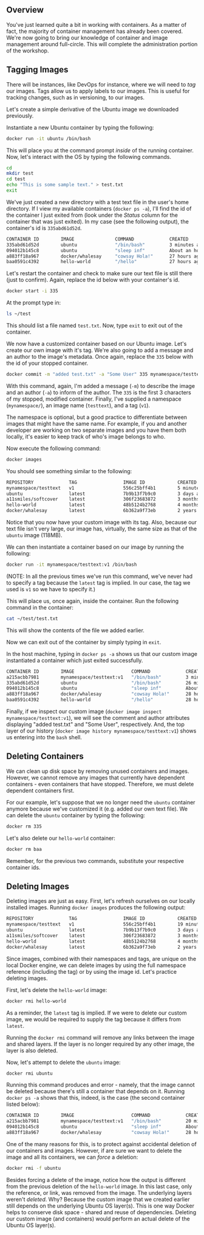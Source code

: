 ## Overview
You've just learned quite a bit in working with containers.  As a matter of fact, the majority of container management has already been covered.  We're now going to bring our knowledge of container and image management around full-circle.  This will complete the administration portion of the workshop.

## Tagging Images
There will be instances, like DevOps for instance, where we will need to _tag_ our images.  Tags allow us to apply labels to our images.  This is useful for tracking changes, such as in versioning, to our images.

Let's create a simple derivative of the Ubuntu image we downloaded previously.

Instantiate a new Ubuntu container by typing the following:
```bash
docker run -it ubuntu /bin/bash
```

This will place you at the command prompt _inside_ of the running container.  Now, let's interact with the OS by typing the following commands.
```bash
cd
mkdir test
cd test
echo "This is some sample text." > test.txt
exit
```
We've just created a new directory with a test text file in the user's home directory. If I view my available containers (`docker ps -a`), I'll find the id of the container I just exited from (look under the _Status_ column for the container that was just exited). In my case (see the following output), the container's id is `335abd61d52d`.
```bash
CONTAINER ID        IMAGE               COMMAND             CREATED             STATUS                          PORTS               NAMES
335abd61d52d        ubuntu              "/bin/bash"         3 minutes ago       Exited (0) About a minute ago                       blissful_wing
094012b145c8        ubuntu              "sleep inf"         About an hour ago   Exited (137) 27 minutes ago                         vigorous_yalow
a883ff18a967        docker/whalesay     "cowsay Hola!"      27 hours ago        Exited (0) 17 minutes ago                           sad_goldstine
baa0591c4392        hello-world         "/hello"            27 hours ago        Exited (0) 27 hours ago                             jovial_raman
```

Let's restart the container and check to make sure our text file is still there (just to confirm). Again, replace the id below with your container's id.
```bash
docker start -i 335
```
At the prompt type in:
```bash
ls ~/test
```
This should list a file named `test.txt`.  Now, type `exit` to exit out of the container.

We now have a customized container based on our Ubuntu image.  Let's create our own image with it's tag. We're also going to add a message and an author to the image's metadata. Once again, replace the `335` below with the id of your stopped container.
```bash
docker commit -m "added test.txt" -a "Some User" 335 mynamespace/testtext:v1
```

With this command, again, I'm added a message (`-m`) to describe the image and an author (`-a`) to inform of the author.  The `335` is the first 3 characters of my stopped, modified container.  Finally, I've supplied a namespace (`mynamespace/`), an image name (`testtext`), and a tag (`v1`).

The namespace is optional, but a good practice to differentiate between images that might have the same name.  For example, if you and another developer are working on two separate images and you have them both locally, it's easier to keep track of who's image belongs to who.

Now execute the following command:
```bash
docker images
```

You should see something similar to the following:
```bash
REPOSITORY             TAG                 IMAGE ID            CREATED             SIZE
mynamespace/testtext   v1                  556c25bff4b1        5 minutes ago       118MB
ubuntu                 latest              7b9b13f7b9c0        3 days ago          118MB
a11smiles/softcover    latest              306f23683872        3 months ago        5.74GB
hello-world            latest              48b5124b2768        4 months ago        1.84kB
docker/whalesay        latest              6b362a9f73eb        2 years ago         247MB
```

Notice that you now have your custom image with its tag. Also, because our text file isn't very large, our image has, virtually, the same size as that of the `ubuntu` image (118MB).

We can then instantiate a container based on our image by running the following:
```bash
docker run -it mynamespace/testtext:v1 /bin/bash
```

(NOTE: In all the previous times we've run this command, we've never had to specify a tag because the `latest` tag is implied.  In our case, the tag we used is `v1` so we have to specify it.)

This will place us, once again, inside the container.  Run the following command in the container:
```bash
cat ~/test/test.txt
```
This will show the contents of the file we added earlier.

Now we can exit out of the container by simply typing in `exit`.

In the host machine, typing in `docker ps -a` shows us that our custom image instantiated a container which just exited successfully.
```bash
CONTAINER ID        IMAGE                     COMMAND             CREATED             STATUS                           PORTS               NAMES
a215acbb7981        mynamespace/testtext:v1   "/bin/bash"         3 minutes ago       Exited (0) 13 seconds ago                            inspiring_spence
335abd61d52d        ubuntu                    "/bin/bash"         26 minutes ago      Exited (0) 16 minutes ago                            blissful_wing
094012b145c8        ubuntu                    "sleep inf"         About an hour ago   Exited (137) About an hour ago                       vigorous_yalow
a883ff18a967        docker/whalesay           "cowsay Hola!"      28 hours ago        Exited (0) 39 minutes ago                            sad_goldstine
baa0591c4392        hello-world               "/hello"            28 hours ago        Exited (0) 28 hours ago                              jovial_raman
```

Finally, if we inspect our custom image (`docker image inspect mynamespace/testtext:v1`), we will see the comment and author attributes displaying "added test.txt" and "Some User", respectively. And, the top layer of our history (`docker image history mynamespace/testtext:v1`) shows us entering into the `bash` shell.

## Deleting Containers
We can clean up disk space by removing unused containers and images.  However, we cannot remove any images that currently have dependent containers - even containers that have stopped.  Therefore, we must delete dependent containers first.

For our example, let's suppose that we no longer need the `ubuntu` container anymore because we've customized it (e.g. added our own text file).  We can delete the `ubuntu` container by typing the following:
```bash
docker rm 335
```

Let's also delete our `hello-world` container:
```bash
docker rm baa
```

Remember, for the previous two commands, substitute your respective container ids.
## Deleting Images
Deleting images are just as easy.  First, let's refresh ourselves on our locally installed images. Running `docker images` produces the following output:
```bash
REPOSITORY             TAG                 IMAGE ID            CREATED             SIZE
mynamespace/testtext   v1                  556c25bff4b1        19 minutes ago      118MB
ubuntu                 latest              7b9b13f7b9c0        3 days ago          118MB
a11smiles/softcover    latest              306f23683872        3 months ago        5.74GB
hello-world            latest              48b5124b2768        4 months ago        1.84kB
docker/whalesay        latest              6b362a9f73eb        2 years ago         247MB
```

Since images, combined with their namespaces and tags, are unique on the local Docker engine, we can delete images by using the full namespace reference (including the tag) or by using the image id.  Let's practice deleting images.

First, let's delete the `hello-world` image:
```bash
docker rmi hello-world
```

As a reminder, the `latest` tag is implied.  If we were to delete our custom image, we would be required to supply the tag because it differs from `latest`.

Running the `docker rmi` command will remove any links between the image and shared layers.  If the layer is no longer required by any other image, the layer is also deleted.

Now, let's attempt to delete the `ubuntu` image:
```bash
docker rmi ubuntu
```

Running this command produces and error - namely, that the image cannot be deleted because there's still a container that depends on it. Running `docker ps -a` shows that this, indeed, is the case (the second container listed below):
```bash
CONTAINER ID        IMAGE                     COMMAND             CREATED             STATUS                           PORTS               NAMES
a215acbb7981        mynamespace/testtext:v1   "/bin/bash"         20 minutes ago      Exited (0) 17 minutes ago                            inspiring_spence
094012b145c8        ubuntu                    "sleep inf"         About an hour ago   Exited (137) About an hour ago                       vigorous_yalow
a883ff18a967        docker/whalesay           "cowsay Hola!"      28 hours ago        Exited (0) About an hour ago                         sad_goldstine
```

One of the many reasons for this, is to protect against accidental deletion of our containers and images.  However, if are sure we want to delete the image and all its containers, we can _force_ a deletion:
```bash
docker rmi -f ubuntu
```

Besides forcing a delete of the image, notice how the output is different from the previous deletion of the `hello-world` image.  In this last case, only the reference, or link, was removed from the image.  The underlying layers weren't _deleted_.  Why?  Because the custom image that we created earlier still depends on the underlying Ubuntu OS layer(s).  This is one way Docker helps to conserve disk space - shared and reuse of dependencies. Deleting our custom image (and containers) would perform an actual delete of the Ubuntu OS layer(s).